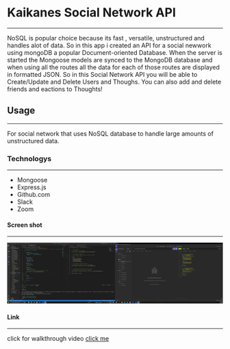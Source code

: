 # Kaikanes Social Network API
***
NoSQL is popular choice because its fast , versatile, unstructured and handles alot of data. So in this app i created an API for a social newwork using mongoDB a popular Document-oriented Database. When the server is started the Mongoose models are synced to the MongoDB database and when using all the routes all the data for each of those routes are displayed in formatted JSON. So in this Social Network API you will be able to Create/Update and Delete Users and Thoughs. You can also add and delete friends and eactions to Thoughts! 

## Usage
***
For social network that uses NoSQL database to handle large amounts of unstructured data.

### Technologys
***
* Mongoose
* Express.js
* Github.com
* Slack
* Zoom
#### Screen shot
***
![image](./images/Screenshot%20(140).png)
#### Link
***
click for walkthrough video
[click me](https://drive.google.com/file/d/1tJTVqFQ2aWRarOnEGlPwyJjV06QrnfS1/view)
